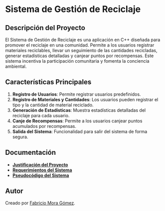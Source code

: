 # Sistema de Gestión de Reciclaje

## Descripción del Proyecto
El Sistema de Gestión de Reciclaje es una aplicación en C++ diseñada para promover el reciclaje en una comunidad. Permite a los usuarios registrar materiales reciclables, llevar un seguimiento de las cantidades recicladas, generar estadísticas detalladas y canjear puntos por recompensas. Este sistema incentiva la participación comunitaria y fomenta la conciencia ambiental.

## Características Principales
1. **Registro de Usuarios**: Permite registrar usuarios predefinidos.
2. **Registro de Materiales y Cantidades**: Los usuarios pueden registrar el tipo y la cantidad de material reciclado.
3. **Generación de Estadísticas**: Muestra estadísticas detalladas del reciclaje para cada usuario.
4. **Canje de Recompensas**: Permite a los usuarios canjear puntos acumulados por recompensas.
5. **Salida del Sistema**: Funcionalidad para salir del sistema de forma segura.

## Documentación
- **[Justificación del Proyecto](Documentos/Justificacion/Justificacion.pdf)**
- **[Requerimientos del Sistema](Documentos/Analisis%20de%20Requerimientos/Requerimientos.pdf)**
- **[Pseudocódigo del Sistema](Documentos/Pseudocodigo/pseudocodigo.txt)**

## Autor
Creado por [Fabricio Mora Gómez](https://github.com/chicho377).
